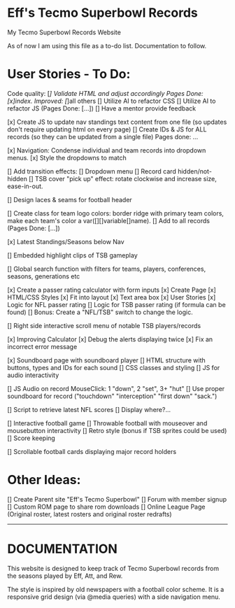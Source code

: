 # Eff's Tecmo Superbowl Records
 My Tecmo Superbowl Records Website

As of now I am using this file as a to-do list. Documentation to follow.

# User Stories - To Do:

Code quality:
    [*] Validate HTML and adjust accordingly 
        Pages Done: [x]index. Improved: [*]all others
    [] Utilize AI to refactor CSS
    [] Utilize AI to refactor JS (Pages Done: [...])
    [] Have a mentor provide feedback

[x] Create JS to update nav standings text content from one file (so updates don't require updating html on every page)
[] Create IDs & JS for ALL records (so they can be updated from a single file)
    Pages done: ...

[x] Navigation: Condense individual and team records into dropdown menus.
    [x] Style the dropdowns to match

[] Add transition effects:
    [] Dropdown menu 
    [] Record card hidden/not-hidden
    [] TSB cover "pick up" effect: rotate clockwise and increase size, ease-in-out.

[] Design laces & seams for football header

[] Create class for team logo colors: border ridge with primary team colors, make each team's color a var([][]variable[]name).
    [] Add to all records (Pages Done: [...])

[x] Latest Standings/Seasons below Nav 

[] Embedded highlight clips of TSB gameplay

[] Global search function with filters for teams, players, conferences, seasons, generations etc

[x] Create a passer rating calculator with form inputs
    [x] Create Page
    [x] HTML/CSS Styles
    [x] Fit into layout
    [x] Text area box
    [x] User Stories
    [x] Logic for NFL passer rating
    [] Logic for TSB passer rating (if formula can be found)
        [] Bonus: Create a "NFL/TSB" switch to change the logic.

[] Right side interactive scroll menu of notable TSB players/records

[x] Improving Calculator
    [x] Debug the alerts displaying twice
    [x] Fix an incorrect error message

[x] Soundboard page with soundboard player
    [] HTML structure with buttons, types and IDs for each sound
    [] CSS classes and styling
    [] JS for audio interactivity

[] JS Audio on record MouseClick: 1 "down", 2 "set", 3+ "hut"
    [] Use proper soundboard for record ("touchdown" "interception" "first down" "sack.")

[] Script to retrieve latest NFL scores
    [] Display where?...

[] Interactive football game
    [] Throwable football with mouseover and mousebutton interactivity
    [] Retro style (bonus if TSB sprites could be used)
    [] Score keeping

[] Scrollable football cards displaying major record holders

# Other Ideas:

[] Create Parent site "Eff's Tecmo Superbowl"
    [] Forum with member signup
    [] Custom ROM page to share rom downloads
    [] Online League Page (Original roster, latest rosters and original roster redrafts)

____________________________________________________

# DOCUMENTATION

This website is designed to keep track of Tecmo Superbowl records from the seasons played by Eff, Att, and Rew. 

The style is inspired by old newspapers with a football color scheme. It is a responsive grid design (via @media queries) with a side navigation menu.